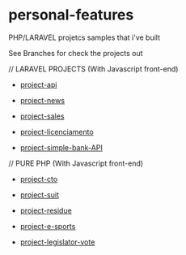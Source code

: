 # personal-features
PHP/LARAVEL projetcs samples that i've built

See Branches for check the projects out

// LARAVEL PROJECTS (With Javascript front-end)
- <a href='https://github.com/ThiagoMotaIta/personal-features/tree/project-api'>project-api</a>

- <a href='https://github.com/ThiagoMotaIta/personal-features/tree/project-news'>project-news</a>

- <a href='https://github.com/ThiagoMotaIta/personal-features/tree/project-sales'>project-sales</a>

- <a href='https://github.com/ThiagoMotaIta/personal-features/tree/project-licenciamento'>project-licenciamento</a>

- <a href='https://github.com/ThiagoMotaIta/bank-transactions'>project-simple-bank-API</a>


// PURE PHP (With Javascript front-end)
- <a href='https://github.com/ThiagoMotaIta/personal-features/tree/project-cto'>project-cto</a>

- <a href='https://github.com/ThiagoMotaIta/personal-features/tree/project-suit'>project-suit</a>

- <a href='https://github.com/ThiagoMotaIta/personal-features/tree/project-residue'>project-residue</a>

- <a href='https://github.com/ThiagoMotaIta/personal-features/tree/project-e-sports'>project-e-sports</a>

- <a href='https://github.com/ThiagoMotaIta/personal-features/tree/project-legislator-vote'>project-legislator-vote</a>
